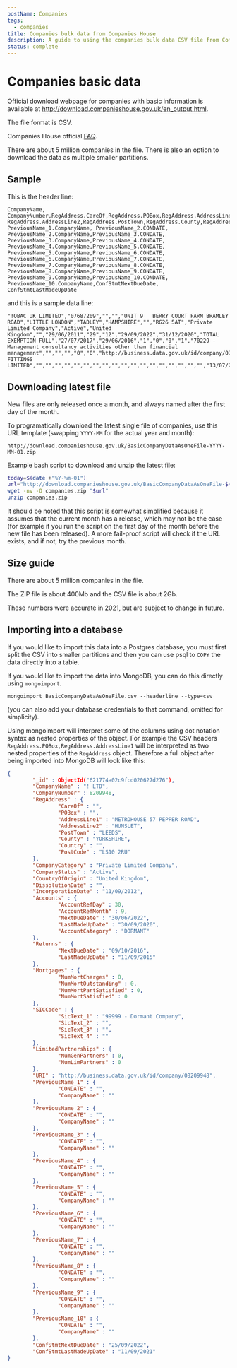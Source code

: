 ```yaml
---
postName: Companies
tags:
  - companies
title: Companies bulk data from Companies House
description: A guide to using the companies bulk data CSV file from Companies House.
status: complete
---
```


# Companies basic data

Official download webpage for companies with basic information is available at http://download.companieshouse.gov.uk/en_output.html.

The file format is CSV.

Companies House official [FAQ](https://resources.companieshouse.gov.uk/infoAndGuide/faq/publicDataProduct.shtml).

There are about 5 million companies in the file. There is also an option to download the data as multiple smaller partitions.

## Sample
This is the header line:

```
CompanyName, CompanyNumber,RegAddress.CareOf,RegAddress.POBox,RegAddress.AddressLine1, RegAddress.AddressLine2,RegAddress.PostTown,RegAddress.County,RegAddress.Country,RegAddress.PostCode,CompanyCategory,CompanyStatus,CountryOfOrigin,DissolutionDate,IncorporationDate,Accounts.AccountRefDay,Accounts.AccountRefMonth,Accounts.NextDueDate,Accounts.LastMadeUpDate,Accounts.AccountCategory,Returns.NextDueDate,Returns.LastMadeUpDate,Mortgages.NumMortCharges,Mortgages.NumMortOutstanding,Mortgages.NumMortPartSatisfied,Mortgages.NumMortSatisfied,SICCode.SicText_1,SICCode.SicText_2,SICCode.SicText_3,SICCode.SicText_4,LimitedPartnerships.NumGenPartners,LimitedPartnerships.NumLimPartners,URI,PreviousName_1.CONDATE, PreviousName_1.CompanyName, PreviousName_2.CONDATE, PreviousName_2.CompanyName,PreviousName_3.CONDATE, PreviousName_3.CompanyName,PreviousName_4.CONDATE, PreviousName_4.CompanyName,PreviousName_5.CONDATE, PreviousName_5.CompanyName,PreviousName_6.CONDATE, PreviousName_6.CompanyName,PreviousName_7.CONDATE, PreviousName_7.CompanyName,PreviousName_8.CONDATE, PreviousName_8.CompanyName,PreviousName_9.CONDATE, PreviousName_9.CompanyName,PreviousName_10.CONDATE, PreviousName_10.CompanyName,ConfStmtNextDueDate, ConfStmtLastMadeUpDate
```
and this is a sample data line:
```
"!OBAC UK LIMITED","07687209","","","UNIT 9   BERRY COURT FARM BRAMLEY ROAD","LITTLE LONDON","TADLEY","HAMPSHIRE","","RG26 5AT","Private Limited Company","Active","United Kingdom","","29/06/2011","29","12","29/09/2022","31/12/2020","TOTAL EXEMPTION FULL","27/07/2017","29/06/2016","1","0","0","1","70229 - Management consultancy activities other than financial management","","","","0","0","http://business.data.gov.uk/id/company/07687209","15/07/2011","!OBAC FITTINGS LIMITED","","","","","","","","","","","","","","","","","","","13/07/2022","29/06/2021"
```

## Downloading latest file
New files are only released once a month, and always named after the first day of the month.

To programatically download the latest single file of companies, use this URL template (swapping `YYYY-MM` for the actual year and month):
```
http://download.companieshouse.gov.uk/BasicCompanyDataAsOneFile-YYYY-MM-01.zip
```
Example bash script to download and unzip the latest file:
```bash
today=$(date +"%Y-%m-01")
url="http://download.companieshouse.gov.uk/BasicCompanyDataAsOneFile-${today}.zip"
wget -nv -O companies.zip "$url"
unzip companies.zip
```
It should be noted that this script is somewhat simplified because it assumes that the current month has a release, which may not be the case (for example if you run the script on the first day of the month before the new file has been released). A more fail-proof script will check if the URL exists, and if not, try the previous month.

## Size guide
There are about 5 million companies in the file.

The ZIP file is about 400Mb and the CSV file is about 2Gb.

These numbers were accurate in 2021, but are subject to change in future.


## Importing into a database
If you would like to import this data into a Postgres database, you must first split the CSV into smaller partitions and then you can use psql to `COPY` the data directly into a table.

If you would like to import the data into MongoDB, you can do this directly using `mongoimport`.

```
mongoimport BasicCompanyDataAsOneFile.csv --headerline --type=csv
```
(you can also add your database credentials to that command, omitted for simplicity).

Using mongoimport will interpret some of the columns using dot notation syntax as nested properties of the object. For example the CSV headers `RegAddress.POBox,RegAddress.AddressLine1` will be interpreted as two nested properties of the `RegAddress` object. Therefore a full object after being imported into MongoDB will look like this:
```json
{
        "_id" : ObjectId("621774a02c9fcd020627d276"),
        "CompanyName" : "! LTD",
        "CompanyNumber" : 8209948,
        "RegAddress" : {
                "CareOf" : "",
                "POBox" : "",
                "AddressLine1" : "METROHOUSE 57 PEPPER ROAD",
                "AddressLine2" : "HUNSLET",
                "PostTown" : "LEEDS",
                "County" : "YORKSHIRE",
                "Country" : "",
                "PostCode" : "LS10 2RU"
        },
        "CompanyCategory" : "Private Limited Company",
        "CompanyStatus" : "Active",
        "CountryOfOrigin" : "United Kingdom",
        "DissolutionDate" : "",
        "IncorporationDate" : "11/09/2012",
        "Accounts" : {
                "AccountRefDay" : 30,
                "AccountRefMonth" : 9,
                "NextDueDate" : "30/06/2022",
                "LastMadeUpDate" : "30/09/2020",
                "AccountCategory" : "DORMANT"
        },
        "Returns" : {
                "NextDueDate" : "09/10/2016",
                "LastMadeUpDate" : "11/09/2015"
        },
        "Mortgages" : {
                "NumMortCharges" : 0,
                "NumMortOutstanding" : 0,
                "NumMortPartSatisfied" : 0,
                "NumMortSatisfied" : 0
        },
        "SICCode" : {
                "SicText_1" : "99999 - Dormant Company",
                "SicText_2" : "",
                "SicText_3" : "",
                "SicText_4" : ""
        },
        "LimitedPartnerships" : {
                "NumGenPartners" : 0,
                "NumLimPartners" : 0
        },
        "URI" : "http://business.data.gov.uk/id/company/08209948",
        "PreviousName_1" : {
                "CONDATE" : "",
                "CompanyName" : ""
        },
        "PreviousName_2" : {
                "CONDATE" : "",
                "CompanyName" : ""
        },
        "PreviousName_3" : {
                "CONDATE" : "",
                "CompanyName" : ""
        },
        "PreviousName_4" : {
                "CONDATE" : "",
                "CompanyName" : ""
        },
        "PreviousName_5" : {
                "CONDATE" : "",
                "CompanyName" : ""
        },
        "PreviousName_6" : {
                "CONDATE" : "",
                "CompanyName" : ""
        },
        "PreviousName_7" : {
                "CONDATE" : "",
                "CompanyName" : ""
        },
        "PreviousName_8" : {
                "CONDATE" : "",
                "CompanyName" : ""
        },
        "PreviousName_9" : {
                "CONDATE" : "",
                "CompanyName" : ""
        },
        "PreviousName_10" : {
                "CONDATE" : "",
                "CompanyName" : ""
        },
        "ConfStmtNextDueDate" : "25/09/2022",
        "ConfStmtLastMadeUpDate" : "11/09/2021"
}
```
